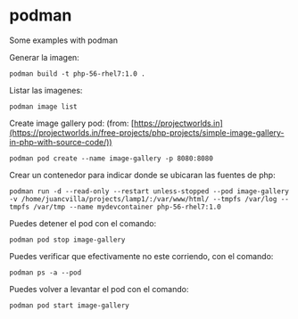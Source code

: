 # podman
Some examples with podman

Generar la imagen:

```podman build -t php-56-rhel7:1.0 .```

Listar las imagenes:

```podman image list```

Create image gallery pod: (from: [https://projectworlds.in](https://projectworlds.in/free-projects/php-projects/simple-image-gallery-in-php-with-source-code/))

```podman pod create --name image-gallery -p 8080:8080```

Crear un contenedor para indicar donde se ubicaran las fuentes de php:

```podman run -d --read-only --restart unless-stopped --pod image-gallery -v /home/juancvilla/projects/lamp1/:/var/www/html/ --tmpfs /var/log --tmpfs /var/tmp --name mydevcontainer php-56-rhel7:1.0```

Puedes detener el pod con el comando:

```podman pod stop image-gallery```

Puedes verificar que efectivamente no este corriendo, con el comando:

```podman ps -a --pod```

Puedes volver a levantar el pod con el comando:

```podman pod start image-gallery```







